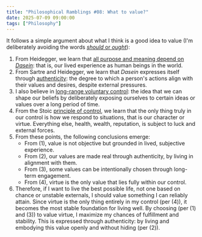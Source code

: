 ```yaml
---
title: "Philosophical Ramblings #08: What to value?"
date: 2025-07-09 09:00:00
tags: ["Philosophy"]
---
```


It follows a simple argument about what I think is a good idea to value (I'm deliberately avoiding the words [*should* or *ought*](/articles/the_meaning_of_ought/)):

1. From Heidegger, we learn that [all purpose and meaning depend on *Dasein*](/articles/where_the_eiffel_tower_is_is_not_obejctive/): that is, our lived experience as human beings in the world.
2. From Sartre and Heidegger, we learn that *Dasein* expresses itself through [authenticity](https://en.wikipedia.org/wiki/Authenticity_%28_philosophy%29): the degree to which a person's actions align with their values and desires, despite external pressures.
3. I also believe in [long-range voluntary control](/tangled_thoughts/philosophical_ramblings_what_is_belief/): the idea that we can shape our beliefs by deliberately exposing ourselves to certain ideas or values over a long period of time.
4. From the Stoic [principle of control](/tangled_thoughts/epictetus8/), we learn that the only thing truly in our control is how we respond to situations, that is our character or virtue. Everything else, health, wealth, reputation, is subject to luck and external forces.
5. From these points, the following conclusions emerge:
   * From (1), value is not objective but grounded in lived, subjective experience.
   * From (2), our values are made real through authenticity, by living in alignment with them.
   * From (3), some values can be intentionally chosen through long-term engagement.
   * From (4), virtue is the only value that lies fully within our control.
6. Therefore, if I want to live the best possible life, not one based on chance or unstable externals, I should value something I can reliably attain. Since virtue is the only thing entirely in my control (per (4)), it becomes the most stable foundation for living well. By choosing (per (1) and (3)) to value virtue, I maximize my chances of fulfillment and stability. This is expressed through authenticity: by living and embodying this value openly and without hiding (per (2)).
